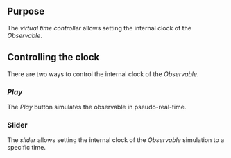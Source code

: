 ## Purpose
The *virtual time controller* allows setting the internal clock of the *Observable*.

## Controlling the clock

There are two ways to control the internal clock of the *Observable*.

### ***Play***
The *Play* button simulates the observable in pseudo-real-time.

### **Slider**
The *slider* allows setting the internal clock of the *Observable* simulation to a specific time.
